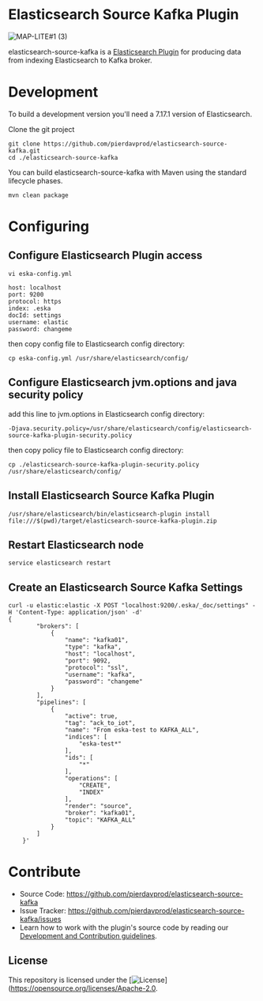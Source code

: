 # Elasticsearch Source Kafka Plugin
![MAP-LITE#1 (3)](https://user-images.githubusercontent.com/582406/158040512-75e566bf-af9c-4d1e-9448-c588b81d34c9.jpg)


elasticsearch-source-kafka is a [Elasticsearch Plugin](https://www.elastic.co/guide/en/elasticsearch/reference/current/modules-plugins.html)
for producing data from indexing Elasticsearch to Kafka broker.

# Development

To build a development version you'll need a 7.17.1 version of Elasticsearch.

Clone the git project

```
git clone https://github.com/pierdavprod/elasticsearch-source-kafka.git
cd ./elasticsearch-source-kafka
```

You can build elasticsearch-source-kafka with Maven using the standard lifecycle phases.

```
mvn clean package
```

# Configuring
## Configure Elasticsearch Plugin access
```
vi eska-config.yml

host: localhost
port: 9200
protocol: https
index: .eska
docId: settings
username: elastic
password: changeme
```
then copy config file to Elasticsearch config directory:

```
cp eska-config.yml /usr/share/elasticsearch/config/
```

## Configure Elasticsearch jvm.options and java security policy 

add this line to jvm.options in Elasticsearch config directory:

```
-Djava.security.policy=/usr/share/elasticsearch/config/elasticsearch-source-kafka-plugin-security.policy 
```
then copy policy file to Elasticsearch config directory:
```
cp ./elasticsearch-source-kafka-plugin-security.policy /usr/share/elasticsearch/config/
```

## Install Elasticsearch Source Kafka Plugin
```
/usr/share/elasticsearch/bin/elasticsearch-plugin install file:///$(pwd)/target/elasticsearch-source-kafka-plugin.zip
```

## Restart Elasticsearch node
```
service elasticsearch restart
```

## Create an Elasticsearch Source Kafka Settings
```
curl -u elastic:elastic -X POST "localhost:9200/.eska/_doc/settings" -H 'Content-Type: application/json' -d'
{
        "brokers": [
            {
                "name": "kafka01",
                "type": "kafka",
                "host": "localhost",
                "port": 9092,
                "protocol": "ssl",
                "username": "kafka",
                "password": "changeme"
            }
        ],
        "pipelines": [
            {
                "active": true,
                "tag": "ack_to_iot",
                "name": "From eska-test to KAFKA_ALL",
                "indices": [
                    "eska-test*"
                ],
                "ids": [
                    "*"
                ],
                "operations": [
                    "CREATE",
                    "INDEX"
                ],
                "render": "source",
                "broker": "kafka01",
                "topic": "KAFKA_ALL"
            }
        ]
    }'
```


# Contribute

- Source Code: https://github.com/pierdavprod/elasticsearch-source-kafka
- Issue Tracker: https://github.com/pierdavprod/elasticsearch-source-kafka/issues
- Learn how to work with the plugin's source code by reading our [Development and Contribution guidelines](CONTRIBUTING.md).

## License

This repository is licensed under the [![License](https://img.shields.io/badge/License-Apache_2.0-blue.svg)](https://opensource.org/licenses/Apache-2.0.

